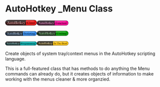 # AutoHotkey _Menu Class

<img src="./images/AutoHotkey-Class.png" width="20%" /><img src="./images/AutoHotkey-Function.png" width="20%" />

<img src="./images/AutoHotkey-Scripting.png" width="20%" /><img src="./images/AutoHotkey-Coding.png" width="20%" />

<img src="./images/AutoHotkey-Programming.png" width="20%" /><img src="./images/AutoHotkey-Is-The-Best.png" width="20%" />

Create objects of system tray/context menus in the AutoHotkey scripting language&#46;

This is a full-featured class that has methods to do anything the Menu commands can already do, but it creates objects of information to make working with the menus cleaner &amp; more organzied&#46;
